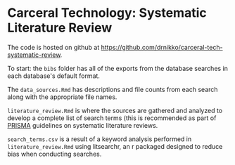 # Carceral Technology: Systematic Literature Review

The code is hosted on github at <https://github.com/drnikko/carceral-tech-systematic-review>.

To start: the `bibs` folder has all of the exports from the database searches in each database's default format.

The `data_sources.Rmd` has descriptions and file counts from each search along with the appropriate file names.

`literature_review.Rmd` is where the sources are gathered and analyzed to develop a complete list of search terms (this is recommended as part of [PRISMA](https://www.prisma-statement.org) guidelines on systematic literature reviews.

`search_terms.csv` is a result of a keyword analysis performed in `literature_review.Rmd` using litsearchr, an r packaged designed to reduce bias when conducting searches.
